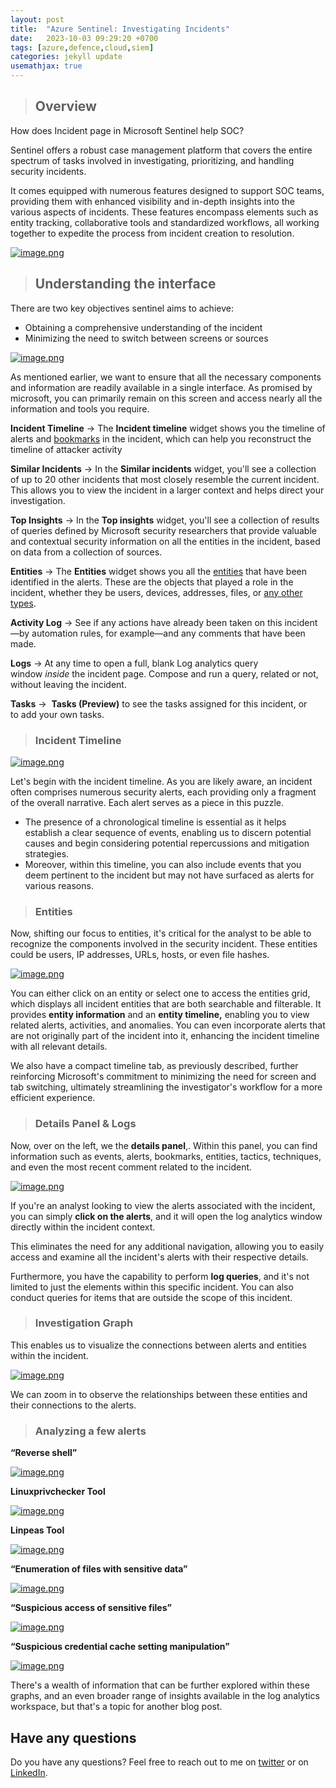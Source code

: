 ```yaml
---
layout: post
title:  "Azure Sentinel: Investigating Incidents"
date:   2023-10-03 09:29:20 +0700
tags: [azure,defence,cloud,siem]
categories: jekyll update
usemathjax: true
---
```


> ## Overview

How does Incident page in Microsoft Sentinel help SOC?

Sentinel offers a robust case management platform that covers the entire spectrum of tasks involved in investigating, prioritizing, and handling security incidents. 

It comes equipped with numerous features designed to support SOC teams, providing them with enhanced visibility and in-depth insights into the various aspects of incidents. These features encompass elements such as entity tracking, collaborative tools and standardized workflows, all working together to expedite the process from incident creation to resolution.


[![image.png](https://i.postimg.cc/4xVw9V3Q/image.png)](https://postimg.cc/sMfpFB7M)


> ## Understanding the interface

There are two key objectives sentinel aims to achieve:

- Obtaining a comprehensive understanding of the incident
- Minimizing the need to switch between screens or sources

[![image.png](https://i.postimg.cc/D0P2cJfk/image.png)](https://postimg.cc/V05QfNbD)

As mentioned earlier, we want to ensure that all the necessary components and information are readily available in a single interface. As promised by microsoft, you can primarily remain on this screen and access nearly all the information and tools you require.

**Incident Timeline** → The **Incident timeline** widget shows you the timeline of alerts and [bookmarks](https://learn.microsoft.com/en-us/azure/sentinel/bookmarks) in the incident, which can help you reconstruct the timeline of attacker activity

**Similar Incidents** → In the **Similar incidents** widget, you'll see a collection of up to 20 other incidents that most closely resemble the current incident. This allows you to view the incident in a larger context and helps direct your investigation.

**Top Insights** → In the **Top insights** widget, you'll see a collection of results of queries defined by Microsoft security researchers that provide valuable and contextual security information on all the entities in the incident, based on data from a collection of sources.

**Entities** → The **Entities** widget shows you all the [entities](https://learn.microsoft.com/en-us/azure/sentinel/entities) that have been identified in the alerts. These are the objects that played a role in the incident, whether they be users, devices, addresses, files, or [any other types](https://learn.microsoft.com/en-us/azure/sentinel/entities-reference).

**Activity Log** → See if any actions have already been taken on this incident—by automation rules, for example—and any comments that have been made.

**Logs** → At any time to open a full, blank Log analytics query window *inside* the incident page. Compose and run a query, related or not, without leaving the incident.

**Tasks** →  **Tasks (Preview)** to see the tasks assigned for this incident, or to add your own tasks.

> ### Incident Timeline


[![image.png](https://i.postimg.cc/2jwjjZwg/image.png)](https://postimg.cc/Hjr1BjFt)

Let's begin with the incident timeline. As you are likely aware, an incident often comprises numerous security alerts, each providing only a fragment of the overall narrative. Each alert serves as a piece in this puzzle. 

- The presence of a chronological timeline is essential as it helps establish a clear sequence of events, enabling us to discern potential causes and begin considering potential repercussions and mitigation strategies.
- Moreover, within this timeline, you can also include events that you deem pertinent to the incident but may not have surfaced as alerts for various reasons.

> ### Entities

Now, shifting our focus to entities, it's critical for the analyst to be able to recognize the components involved in the security incident. These entities could be users, IP addresses, URLs, hosts, or even file hashes.

[![image.png](https://i.postimg.cc/wxL3v3pk/image.png)](https://postimg.cc/jCqR3xCW)

You can either click on an entity or select one to access the entities grid, which displays all incident entities that are both searchable and filterable. It provides **entity information** and an **entity timeline,** enabling you to view related alerts, activities, and anomalies. You can even incorporate alerts that are not originally part of the incident into it, enhancing the incident timeline with all relevant details.

We also have a compact timeline tab, as previously described, further reinforcing Microsoft's commitment to minimizing the need for screen and tab switching, ultimately streamlining the investigator's workflow for a more efficient experience.

> ### Details Panel & Logs

Now, over on the left, we the **details panel**,. Within this panel, you can find information such as events, alerts, bookmarks, entities, tactics, techniques, and even the most recent comment related to the incident.

[![image.png](https://i.postimg.cc/rpsKFJVd/image.png)](https://postimg.cc/KKXZ0tgF)

If you're an analyst looking to view the alerts associated with the incident, you can simply **click on the alerts**, and it will open the log analytics window directly within the incident context.

This eliminates the need for any additional navigation, allowing you to easily access and examine all the incident's alerts with their respective details.

Furthermore, you have the capability to perform **log queries**, and it's not limited to just the elements within this specific incident. You can also conduct queries for items that are outside the scope of this incident.

> ### Investigation Graph

 This enables us to visualize the connections between alerts and entities within the incident.

[![image.png](https://i.postimg.cc/1X509FjJ/image.png)](https://postimg.cc/zb6H7y5g)

We can zoom in to observe the relationships between these entities and their connections to the alerts.

> ### **Analyzing a few alerts**

**“Reverse shell”** 

[![image.png](https://i.postimg.cc/qB8WgHZK/image.png)](https://postimg.cc/V5kKHpws)

**Linuxprivchecker Tool**

[![image.png](https://i.postimg.cc/8sQYKt5j/image.png)](https://postimg.cc/Cn7JdCbg)

**Linpeas Tool**

[![image.png](https://i.postimg.cc/0yJQJQgn/image.png)](https://postimg.cc/gxmdCG2L)

**“Enumeration of files with sensitive data”** 

[![image.png](https://i.postimg.cc/tTpLyrtP/image.png)](https://postimg.cc/p9c0JJSX)

**“Suspicious access of sensitive files”** 

[![image.png](https://i.postimg.cc/xdYfZ37J/image.png)](https://postimg.cc/zytYbKq8)

**“Suspicious credential cache setting manipulation”**

[![image.png](https://i.postimg.cc/XNLMYgtk/image.png)](https://postimg.cc/CdRrvbhR)

There's a wealth of information that can be further explored within these graphs, and an even broader range of insights available in the log analytics workspace, but that's a topic for another blog post.

## Have any questions
Do you have any questions? Feel free to reach out to me on [twitter](https://twitter.com/rach1tarora) or on [LinkedIn](https://www.linkedin.com/in/rach1tarora/).